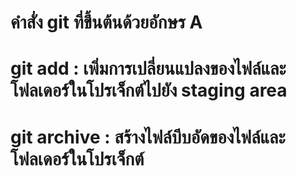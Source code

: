 # คำสั่ง git ที่ขึ้นต้นด้วยอักษร A
# git add : เพิ่มการเปลี่ยนแปลงของไฟล์และโฟลเดอร์ในโปรเจ็กต์ไปยัง staging area
# git archive : สร้างไฟล์บีบอัดของไฟล์และโฟลเดอร์ในโปรเจ็กต์

